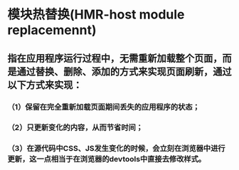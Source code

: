 # 模块热替换(HMR-host module replacemennt)
## 指在应用程序运行过程中，无需重新加载整个页面，而是通过替换、删除、添加的方式来实现页面刷新，通过以下方式来实现：
### （1）保留在完全重新加载页面期间丢失的应用程序的状态；
### （2）只更新变化的内容，从而节省时间；
### （3）在源代码中CSS、JS发生变化的时候，会立刻在浏览器中进行更新，这一点相当于在浏览器的devtools中直接去修改样式。